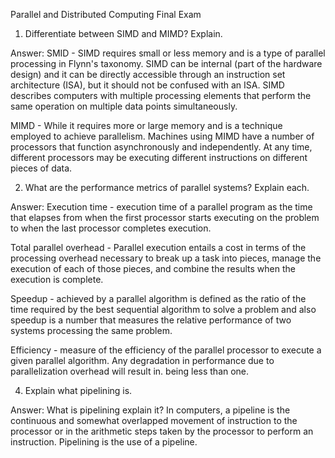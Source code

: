 Parallel and Distributed Computing Final Exam

1. Differentiate between SIMD and MIMD? Explain.

Answer:
SMID - SIMD requires small or less memory and is a type of parallel processing in Flynn's taxonomy. SIMD can be internal (part of the hardware design) and
it can be directly accessible through an instruction set architecture (ISA), but it should not be confused with an ISA.
SIMD describes computers with multiple processing elements that perform the same operation on multiple data points simultaneously.

MIMD - While it requires more or large memory and is a technique employed to achieve parallelism. Machines using MIMD have a number of processors that function
asynchronously and independently. At any time, different processors may be executing different instructions on different pieces of data.

2. What are the performance metrics of parallel systems? Explain each. 

Answer:
Execution time - execution time of a parallel program as the time that elapses from when the first processor starts executing
on the problem to when the last processor completes execution.

Total parallel overhead - Parallel execution entails a cost in terms of the processing overhead necessary to break up a task into pieces,
manage the execution of each of those pieces, and combine the results when the execution is complete.

Speedup - achieved by a parallel algorithm is defined as the ratio of the time required by the best sequential algorithm to solve a problem and also speedup
is a number that measures the relative performance of two systems processing the same problem.

Efficiency - measure of the efficiency of the parallel processor to execute a given parallel algorithm. Any degradation in performance
due to parallelization overhead will result in. being less than one.


4. Explain what pipelining is.

Answer:
What is pipelining explain it?
In computers, a pipeline is the continuous and somewhat overlapped movement of instruction to the processor or in the arithmetic steps taken by the
processor to perform an instruction. Pipelining is the use of a pipeline.
